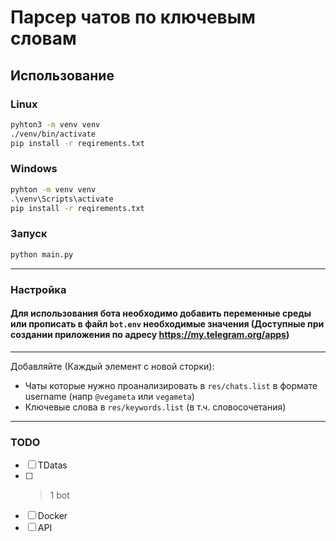 # Парсер чатов по ключевым словам

## Использование

### Linux

```bash
pyhton3 -m venv venv
./venv/bin/activate
pip install -r reqirements.txt
```

### Windows

```cmd
pyhton -m venv venv
.\venv\Scripts\activate
pip install -r reqirements.txt
```

### Запуск

```bash
python main.py
```

---

### Настройка

#### Для использования бота необходимо добавить переменные среды или прописать в файл `bot.env` необходимые значения (Доступные при создании приложения по адресу <https://my.telegram.org/apps>)

---

Добавляйте (Каждый элемент с новой сторки):

- Чаты которые нужно проанализировать в `res/chats.list` в формате username (напр `@vegameta` или `vegameta`)
- Ключевые слова в `res/keywords.list` (в т.ч. словосочетания)

---

### TODO

- [ ] TDatas
- [ ] > 1 bot
- [ ] Docker
- [ ] API
